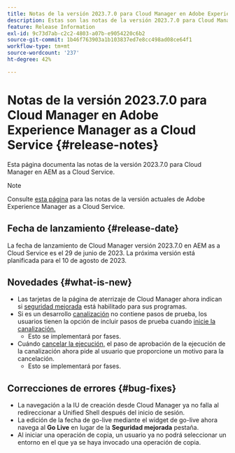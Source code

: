 ```yaml
---
title: Notas de la versión 2023.7.0 para Cloud Manager en Adobe Experience Manager as a Cloud Service
description: Estas son las notas de la versión 2023.7.0 para Cloud Manager en AEM as a Cloud Service.
feature: Release Information
exl-id: 9c73d7ab-c2c2-4803-a07b-e9054220c6b2
source-git-commit: 1b46f763903a1b103837ed7e8cc498ad08ce64f1
workflow-type: tm+mt
source-wordcount: '237'
ht-degree: 42%

---
```



# Notas de la versión 2023.7.0 para Cloud Manager en Adobe Experience Manager as a Cloud Service {#release-notes}

Esta página documenta las notas de la versión 2023.7.0 para Cloud Manager en AEM as a Cloud Service.

>[!NOTE]
>
>Consulte [esta página](/help/release-notes/release-notes-cloud/release-notes-current.md) para las notas de la versión actuales de Adobe Experience Manager as a Cloud Service.

## Fecha de lanzamiento {#release-date}

La fecha de lanzamiento de Cloud Manager versión 2023.7.0 en AEM as a Cloud Service es el 29 de junio de 2023. La próxima versión está planificada para el 10 de agosto de 2023.

## Novedades {#what-is-new}

* Las tarjetas de la página de aterrizaje de Cloud Manager ahora indican si [seguridad mejorada](/help/implementing/cloud-manager/getting-access-to-aem-in-cloud/creating-production-programs.md) está habilitado para sus programas.
* Si es un desarrollo [canalización](/help/implementing/cloud-manager/configuring-pipelines/introduction-ci-cd-pipelines.md) no contiene pasos de prueba, los usuarios tienen la opción de incluir pasos de prueba cuando [inicie la canalización.](/help/implementing/cloud-manager/configuring-pipelines/managing-pipelines.md#running-pipelines)
   * Esto se implementará por fases.
* Cuándo [cancelar la ejecución,](/help/implementing/cloud-manager/configuring-pipelines/managing-pipelines.md#view-details) el paso de aprobación de la ejecución de la canalización ahora pide al usuario que proporcione un motivo para la cancelación.
   * Esto se implementará por fases.

## Correcciones de errores {#bug-fixes}

* La navegación a la IU de creación desde Cloud Manager ya no falla al redireccionar a Unified Shell después del inicio de sesión.
* La edición de la fecha de go-live mediante el widget de go-live ahora navega al **Go Live** en lugar de la **Seguridad mejorada** pestaña.
* Al iniciar una operación de copia, un usuario ya no podrá seleccionar un entorno en el que ya se haya invocado una operación de copia.
